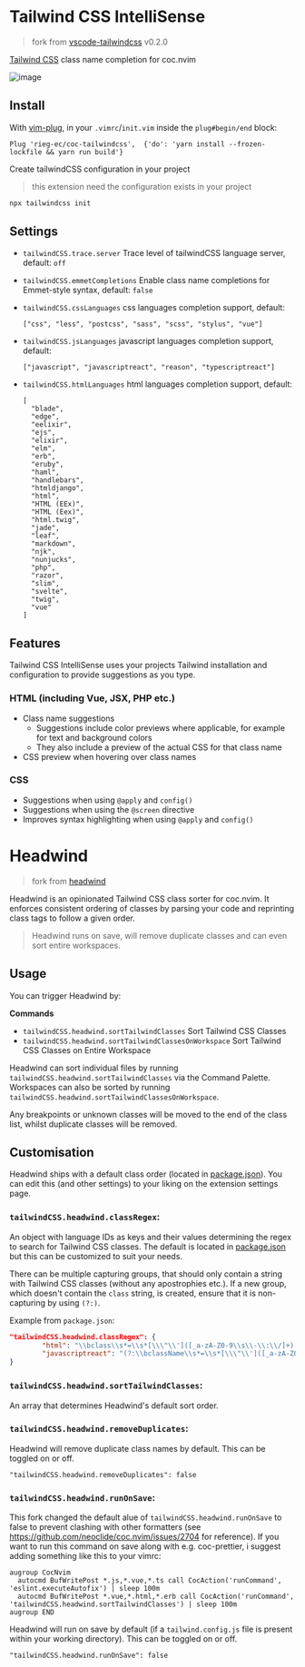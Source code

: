 # Tailwind CSS IntelliSense

> fork from [vscode-tailwindcss](https://github.com/bradlc/vscode-tailwindcss) v0.2.0

[Tailwind CSS](https://tailwindcss.com/) class name completion for coc.nvim

![image](https://user-images.githubusercontent.com/5492542/72122448-e6e47980-3398-11ea-908f-820a64b16b47.png)

## Install

With [vim-plug](https://github.com/junegunn/vim-plug),
in your `.vimrc`/`init.vim` inside the `plug#begin/end` block:

```viml
Plug 'rieg-ec/coc-tailwindcss',  {'do': 'yarn install --frozen-lockfile && yarn run build'}
```

Create tailwindCSS configuration in your project

> this extension need the configuration exists in your project

```bash
npx tailwindcss init
```

## Settings

- `tailwindCSS.trace.server` Trace level of tailwindCSS language server, default: `off`
- `tailwindCSS.emmetCompletions` Enable class name completions for Emmet-style syntax, default: `false`
- `tailwindCSS.cssLanguages` css languages completion support, default:

  ```jsonc
  ["css", "less", "postcss", "sass", "scss", "stylus", "vue"]
  ```

- `tailwindCSS.jsLanguages` javascript languages completion support, default:

  ```jsonc
  ["javascript", "javascriptreact", "reason", "typescriptreact"]
  ```

- `tailwindCSS.htmlLanguages` html languages completion support, default:

  ```jsonc
  [
    "blade",
    "edge",
    "eelixir",
    "ejs",
    "elixir",
    "elm",
    "erb",
    "eruby",
    "haml",
    "handlebars",
    "htmldjango",
    "html",
    "HTML (EEx)",
    "HTML (Eex)",
    "html.twig",
    "jade",
    "leaf",
    "markdown",
    "njk",
    "nunjucks",
    "php",
    "razor",
    "slim",
    "svelte",
    "twig",
    "vue"
  ]
  ```

## Features

Tailwind CSS IntelliSense uses your projects Tailwind installation and configuration
to provide suggestions as you type.

### HTML (including Vue, JSX, PHP etc.)

- Class name suggestions
  - Suggestions include color previews where applicable, for example for text and background colors
  - They also include a preview of the actual CSS for that class name
- CSS preview when hovering over class names

### CSS

- Suggestions when using `@apply` and `config()`
- Suggestions when using the `@screen` directive
- Improves syntax highlighting when using `@apply` and `config()`

# Headwind

> fork from [headwind](https://github.com/heybourn/headwind)

Headwind is an opinionated Tailwind CSS class sorter for coc.nvim.
It enforces consistent ordering of classes by parsing your code and reprinting class tags to follow a given order.

> Headwind runs on save, will remove duplicate classes and can even sort entire workspaces.

## Usage

You can trigger Headwind by:

**Commands**

- `tailwindCSS.headwind.sortTailwindClasses` Sort Tailwind CSS Classes
- `tailwindCSS.headwind.sortTailwindClassesOnWorkspace` Sort Tailwind CSS Classes on Entire Workspace

Headwind can sort individual files by running `tailwindCSS.headwind.sortTailwindClasses` via the Command Palette.
Workspaces can also be sorted by running `tailwindCSS.headwind.sortTailwindClassesOnWorkspace`.

Any breakpoints or unknown classes will be moved to the end of the class list, whilst duplicate classes will be removed.

## Customisation

Headwind ships with a default class order (located in [package.json](package.json)).
You can edit this (and other settings) to your liking on the extension settings page.

### `tailwindCSS.headwind.classRegex`:

An object with language IDs as keys and their values determining the regex to search for Tailwind CSS classes.
The default is located in [package.json](package.json) but this can be customized to suit your needs.

There can be multiple capturing groups, that should only contain a string with Tailwind CSS
classes (without any apostrophies etc.). If a new group, which doesn't contain the `class` string,
is created, ensure that it is non-capturing by using `(?:)`.

Example from `package.json`:

```json
"tailwindCSS.headwind.classRegex": {
		"html": "\\bclass\\s*=\\s*[\\\"\\']([_a-zA-Z0-9\\s\\-\\:\\/]+)[\\\"\\']",
		"javascriptreact": "(?:\\bclassName\\s*=\\s*[\\\"\\']([_a-zA-Z0-9\\s\\-\\:\\/]+)[\\\"\\'])|(?:\\btw\\s*`([_a-zA-Z0-9\\s\\-\\:\\/]*)`)"
}
```

### `tailwindCSS.headwind.sortTailwindClasses`:

An array that determines Headwind's default sort order.

### `tailwindCSS.headwind.removeDuplicates`:

Headwind will remove duplicate class names by default. This can be toggled on or off.

`"tailwindCSS.headwind.removeDuplicates": false`

### `tailwindCSS.headwind.runOnSave`:

This fork changed the default alue of `tailwindCSS.headwind.runOnSave` to false to prevent clashing with other formatters (see https://github.com/neoclide/coc.nvim/issues/2704 for reference). If you want to run this command on save along with e.g. coc-prettier, i suggest adding something like this to your vimrc:

```
augroup CocNvim
  autocmd BufWritePost *.js,*.vue,*.ts call CocAction('runCommand', 'eslint.executeAutofix') | sleep 100m
  autocmd BufWritePost *.vue,*.html,*.erb call CocAction('runCommand', 'tailwindCSS.headwind.sortTailwindClasses') | sleep 100m
augroup END
```

Headwind will run on save by default (if a `tailwind.config.js` file is present within your working directory). This can be toggled on or off.

`"tailwindCSS.headwind.runOnSave": false`
